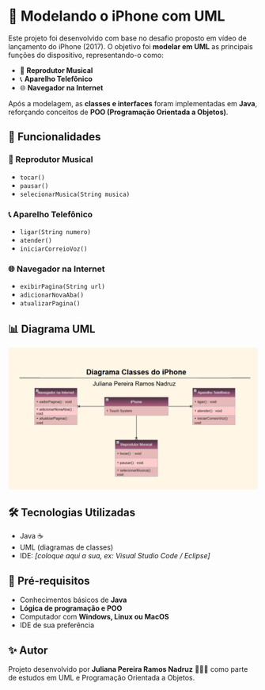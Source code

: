 # 📱 Modelando o iPhone com UML
Este projeto foi desenvolvido com base no desafio proposto em vídeo de lançamento do iPhone (2017). O objetivo foi **modelar em UML** as principais funções do dispositivo, representando-o como:

* 🎵 **Reprodutor Musical**
* 📞 **Aparelho Telefônico**
* 🌐 **Navegador na Internet**

Após a modelagem, as **classes e interfaces** foram implementadas em **Java**, reforçando conceitos de **POO (Programação Orientada a Objetos)**.

 

## 🔹 Funcionalidades

### 🎵 Reprodutor Musical

* `tocar()`
* `pausar()`
* `selecionarMusica(String musica)`

### 📞 Aparelho Telefônico

* `ligar(String numero)`
* `atender()`
* `iniciarCorreioVoz()`

### 🌐 Navegador na Internet

* `exibirPagina(String url)`
* `adicionarNovaAba()`
* `atualizarPagina()`



## 📊 Diagrama UML

![imagem](DiagramaClassesIPhone.png)


## 🛠️ Tecnologias Utilizadas

* Java ☕
* UML (diagramas de classes)
* IDE: *\[coloque aqui a sua, ex: Visual Studio Code / Eclipse]*



## 📌 Pré-requisitos

* Conhecimentos básicos de **Java**
* **Lógica de programação e POO**
* Computador com **Windows, Linux ou MacOS**
* IDE de sua preferência



## ✨ Autor

Projeto desenvolvido por **Juliana Pereira Ramos Nadruz** 👩🏻‍💻 como parte de estudos em UML e Programação Orientada a Objetos.
